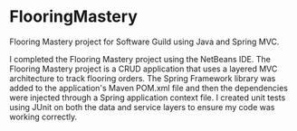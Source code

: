 # FlooringMastery
Flooring Mastery project for Software Guild using Java and Spring MVC.

I completed the Flooring Mastery project using the NetBeans IDE.  The Flooring Mastery project is a CRUD application that uses a layered MVC architecture to track flooring orders.  The Spring Framework library was added to the application's Maven POM.xml file and then the dependencies were injected through a Spring application context file.  I created unit tests using JUnit on both the data and service layers to ensure my code was working correctly.
